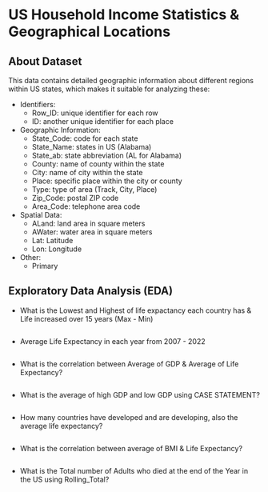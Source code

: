 # US Household Income Statistics & Geographical Locations

## About Dataset
This data contains detailed geographic information about different regions within US states, which makes it suitable for analyzing these:
- Identifiers:
  -  Row_ID: unique identifier for each row
  -  ID: another unique identifier for each place
- Geographic Information:
  - State_Code: code for each state
  - State_Name: states in US (Alabama)
  - State_ab: state abbreviation (AL for Alabama)
  - County: name of county within the state
  - City: name of city within the state
  - Place: specific place within the city or county 
  - Type: type of area (Track, City, Place)
  - Zip_Code: postal ZIP code
  - Area_Code: telephone area code
- Spatial Data:
  - ALand: land area in square meters
  - AWater: water area in square meters
  - Lat: Latitude
  - Lon: Longitude
- Other:
  - Primary
## Exploratory Data Analysis (EDA)
- What is the Lowest and Highest of life expactancy each country has & Life increased over 15 years (Max - Min)
```sql
```

- Average Life Expectancy in each year from 2007 - 2022
```sql

```

- What is the correlation between Average of GDP & Average of Life Expectancy?
```sql

```


- What is the average of high GDP and low GDP using CASE STATEMENT?
```sql

```

- How many countries have developed and are developing, also the average life expectancy?
```sql

```

- What is the correlation between average of BMI & Life Expectancy?
```sql

```

- What is the Total number of Adults who died at the end of the Year in the US using Rolling_Total?
```sql

```
